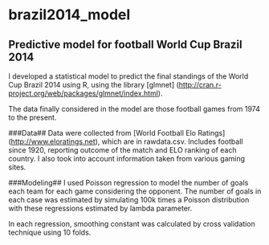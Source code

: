 brazil2014_model
================

Predictive model for football World Cup Brazil 2014
---------------------------------------------------

I developed a statistical model to predict the final standings of the World Cup Brazil 2014 using R, using the library [glmnet] (http://cran.r-project.org/web/packages/glmnet/index.html).

The data finally considered in the model are those football games from 1974 to the present.

###Data##
Data were collected from [World Football Elo Ratings] (http://www.eloratings.net), which are in rawdata.csv. Includes football since 1920, reporting outcome of the match and ELO ranking of each country. I also took into account information taken from various gaming sites.


###Modeling##
I used Poisson regression to model the number of goals each team for each game considering the opponent.
The number of goals in each case was estimated by simulating 100k times a Poisson distribution with these regressions estimated by lambda parameter.

In each regression, smoothing constant was calculated by cross validation technique using 10 folds.

